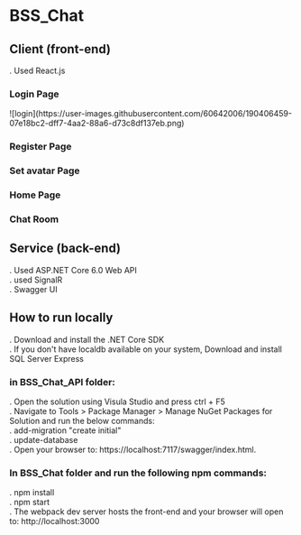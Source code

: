 # BSS_Chat

<h2>Client (front-end)</h2>
<p>. Used React.js </p>
<h3>Login Page</h3>
![login](https://user-images.githubusercontent.com/60642006/190406459-07e18bc2-dff7-4aa2-88a6-d73c8df137eb.png)
<h3>Register Page</h3>
<h3>Set avatar Page</h3>
<h3>Home Page</h3>
<h3>Chat Room</h3>


<h2>Service (back-end) </h2>
<p>. Used ASP.NET Core 6.0 Web API <br/>
   . used SignalR <br/>
   . Swagger UI </p>
<h2>How to run locally</h2>
<p>. Download and install the .NET Core SDK <br/>. If you don't have localdb available on your system, Download and install SQL Server Express </p>

<h3>in BSS_Chat_API folder:</h3>
<p>. Open the solution using Visula Studio and press ctrl + F5 <br/>
. Navigate to Tools > Package Manager > Manage NuGet Packages for Solution and run the below commands: <br/>
. add-migration "create initial" <br/>
. update-database <br/>
. Open your browser to: https://localhost:7117/swagger/index.html. </p>

<h3>In BSS_Chat folder and run the following npm commands: </h3>
<p>. npm install <br/>
. npm start <br/>
. The webpack dev server hosts the front-end and your browser will open to: http://localhost:3000 <p/>
